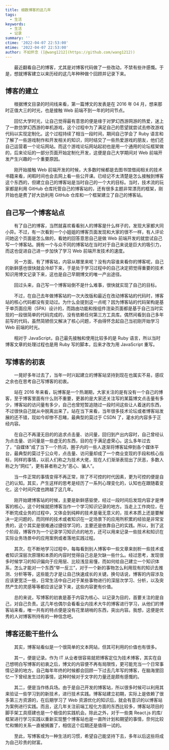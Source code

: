```yaml
---
title: 细数博客的这几年
tags:
  - 生活
keywords:
  - 生活
  - 记录
summary: ''
ctime: '2022-04-07 22:53:00'
mtime: '2022-04-07 22:53:00'
author: 不如怀念 ([@wang1212](https://github.com/wang1212))
---
```


　　最近翻看自己的博客，尤其是对博客代码做了一些改动，不禁有些许感慨。于是，想就博客建立以来历经的这几年种种做个回顾并记录下来。
  
## 博客的建立
  
　　根据博文目录的时间线来看，第一篇博文的发表是在 2016 年 04 月，想来那时正值大三的时光，也是接触 Web 前端不到一年的时间节点。
  
　　回忆大学时光，让自己觉得最有意思的便是缘于对梦幻西游网游的热爱，迷上了一款仿梦幻西游的单机游戏，这个过程中为了满足自己的愿望就尝试去修改游戏代码以实现定制化。这个过程持续了相当一段时间，期间自己学会了 Ruby 语言和了解了一些游戏制作和开发相关的知识，同时结交了一些热爱游戏的朋友，他们还自己运营着一个论坛网站。而这个游戏论坛网站起初也是用一个通用的论坛框架做的，后来论坛的一部分页面开始定制化开发，这便是自己大学期间对 Web 前端开发产生兴趣的一个重要原因。
  
　　刚开始接触 Web 前端开发的时候，大多数时候都是去图书馆借阅相关的技术书籍来看，闲暇时间也会去网上看一些公开课。已经记不太清楚是怎么接触到博客这个东西的，但建立自己的博客站是当时自己的一个大的目标。当时，技术流的玩家都是利用 GitHub 仓库托管自己的博客站的，还有很多主题非常漂亮的框架，刚开始也是费了好大劲利用 GitHub 仓库和一个框架建立了自己的博客站。
  
## 自己写一个博客站点

　　有了自己的博客，当然就喜欢看看别人的博客是什么样子的，发现大家都大同小异。不过，有一次看到一个小姐姐的博客页面发现和大家的很不一样，有人评论问她这个页面是怎么做的，看她的回答意思自己是做 Web 前端开发的就尝试自己写一个博客站。拥有一个与众不同的博客站在当时对于自己来说是巨大的吸引力，而这也促进自己进一步加快了学习 Web 前端开发技术的速度。
  
　　另一方面，有了博客站，内容从哪里来呢？没有内容谁来看你的博客呢，自己的新鲜感也很快就会冷却下来，于是处于学习过程中的自己决定把觉得重要的技术知识用博文记录下来，这也是自己早期博文的唯一产出途径。
  
　　回过头来，自己写一个博客站倒不是什么难事，很快就实现了自己的目标。
  
　　不过，在自己去年做博客站的一次大改版和最近在改动博客站的代码时，博客站的核心代码都没有变动过。为什么会提到这一点呢？因为博客站的代码架构是基于单页面应用（SPA）设计的，而路由功能和按组件渲染页面都是基于自己当时实现的一段很简单的代码完成的，没有依赖任何第三方工具库。偶然间看到自己多年前写的代码，虽然简陋但又解决了核心问题，不由得怀念起自己当初刚开始学习 Web 前端的时光。
  
　　相对于 JavaScript，自己最先接触和使用比较多的是 Ruby 语言，所以当时博客文章的处理过程也是用 Ruby 写的脚本，后来才改为用 JavaScript 重写。
  
## 写博客的初衷

　　一晃好多年过去了，当年一时兴起建立的博客站坚持到现在也属实不易，感叹之余也在思考自己写博客的初衷。
  
　　站在 2016 年来看，玩博客是一个热潮期，大家关注的是有没有一个自己的博客，至于博客里面有什么则不重要，更甚的是大家还关注写的某篇博文点击量有多少，博客站的访问量有多少，自己也曾短暂追随过一段时间这些让人着迷的东西，不过很快自己就从中脱离出来了。站在当下来看，当年很多技术论坛或者博客站发展的还不错，现如今却惨不忍睹，最典型的莫过于 CSDN 了，灌水的内容多于正经内容。
  
　　在自己不再漫无目的的追求点击量、访问量，回归到产出内容时，自己曾经认为点击量、访问量是一些虚无的东西，目的在于满足虚荣心。这么多年过去了，“自媒体”成了当下一个热词，圈子内的一些人逐渐将博客延伸到各个媒体平台，最典型的莫过于公众号，点击量、访问量却成了一个商业变现的手段和核心指标，同样的事情，以前人们称之为技术大佬，现在人们渐渐表现出了厌恶，多数人称之为“网红”，更有甚者称之为“恶心、骗人”。
  
　　当一件正常的事情变得不再正常，除了不可控的时代因素，更为可控的便是自己的认知。其实，产生这样的思考是经历了一系列心理变化的，认知也在跟随着变化，这个时间尺度也跨越了这几年。
  
　　刚开始建博客站的时候，主要是新鲜感驱使，经过一段时间后发现内容才是博客的核心，这个时候就把博客当作一个学习知识记录的地方。当走上工作岗位，在不断完成业务的过程中，又体会到纯粹的技术是毫无意义的，技术本质上还是要解决一定问题的，而同样的技术或者知识在一定场景下的应用所积累的经验是非常宝贵的，这个其实是很难通过捷径学习的，主要还是依靠自己的实践。所以，到了这个阶段，博客作为一个记录学习知识点的地方，还可以用来记录一些技术和知识在实际业务场景中的应用案例或者落地实践过程。
  
　　其次，在不断地学习过程中，每每看到别人博客中一些文章来剖析一些技术或者知识深层次原理和本质的内容时觉得自己总是欠缺一些什么。经过思考，发现很多时候学习的知识偏向于应用层、比较浅显易懂，而如何给自己建立一个知识体系，怎么才能对一个东西“举一反三”，对于一个新的事物怎么利用现有的知识去推测、分析等等，这些能力才是让自己快速成长的关键。换句话说，博客的内容涉及应该更宽泛一些，日常生活中自己对于某些事物进行的深层次学习、分析，以及突然产生的灵感等等都应该记录下来，这些内容更有价值。
  
　　总的来说，写博客的初衷是基于内容为核心、以记录为目的，首要关注的是自己，对自己负责。这几年也偶尔会看看业内技术大牛的博客进行学习，从他们的博客站来看，唯一共有的特点便是没有花里胡哨的东西，突出内容。我想，这便是优秀的人对博客所持有的一种信念吧。
  
## 博客还能干些什么

　　其实，博客站看似是一个很简单的文本网站，但其可利用的价值也有很多。
  
　　其一，便是记录。作为 IT 从业者很容易就把博客定位为技术博客，其实在自己想明白写博客的初衷之后，博文的内容便不再有局限性，更可能充当一个日常事情记录的地方。自己每年年终的时候都会回顾一下过去几年写的博客，在脑海里回忆一下曾经发生过的事情，这种时候对于文字的力量还是颇有感慨的。
  
　　其二，便是当作练兵场。由于是自己开发的博客站，所以很多时候可以利用其来验证一些学习到的新技术，进行技术实践。博客站建立初期，实际上是依赖了很多第三方资源的，在后期学习了 Web 资源优化的知识后，就会有意识的以博客站为案例进行实践。而且，这几年关注前端工程化方面的东西比较多，博客站项目的脚手架工具搭建也是一个极佳的实践机会。除此之外，对于一些类 React.js 的库/框架进行学习实践以重新实现整个博客站也是一直所计划和期望的事情，奈何比较忙和懒的关系一直被搁置了，相信这个后期还是值得一试的。
  
　　至此，写博客成为一种生活的习惯，希望自己能坚持下去，多年以后这些将成为自己珍贵的财富。